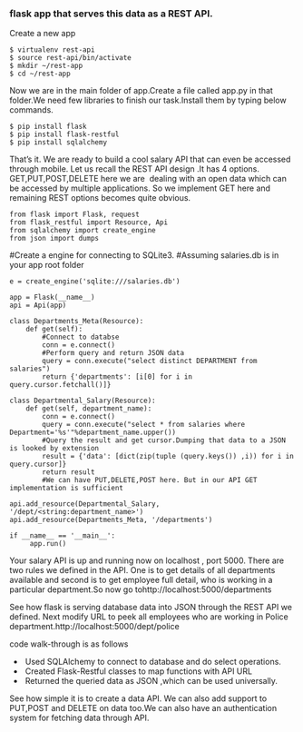 ### flask app that serves this data as a REST API.

Create a new app

```
$ virtualenv rest-api
$ source rest-api/bin/activate
$ mkdir ~/rest-app
$ cd ~/rest-app
```

Now we are in the main folder of app.Create a file called app.py in that folder.We need few libraries to finish our task.Install them by typing below commands.

```
$ pip install flask
$ pip install flask-restful
$ pip install sqlalchemy
```

That’s it. We are ready to build a cool salary API that can even be accessed through mobile. Let us recall the REST API design .It has 4 options. GET,PUT,POST,DELETE here we are  dealing with an open data which can be accessed by multiple applications. So we implement GET here and remaining REST options becomes quite obvious. 

```
from flask import Flask, request
from flask_restful import Resource, Api
from sqlalchemy import create_engine
from json import dumps
```

#Create a engine for connecting to SQLite3.
#Assuming salaries.db is in your app root folder

```
e = create_engine('sqlite:///salaries.db')

app = Flask(__name__)
api = Api(app)

class Departments_Meta(Resource):
    def get(self):
        #Connect to databse
        conn = e.connect()
        #Perform query and return JSON data
        query = conn.execute("select distinct DEPARTMENT from salaries")
        return {'departments': [i[0] for i in query.cursor.fetchall()]}

class Departmental_Salary(Resource):
    def get(self, department_name):
        conn = e.connect()
        query = conn.execute("select * from salaries where Department='%s'"%department_name.upper())
        #Query the result and get cursor.Dumping that data to a JSON is looked by extension
        result = {'data': [dict(zip(tuple (query.keys()) ,i)) for i in query.cursor]}
        return result
        #We can have PUT,DELETE,POST here. But in our API GET implementation is sufficient
 
api.add_resource(Departmental_Salary, '/dept/<string:department_name>')
api.add_resource(Departments_Meta, '/departments')

if __name__ == '__main__':
     app.run()
```

Your salary API is up and running now on localhost , port 5000. There are two rules we defined in the API. One is to get details of all departments available and second is to get employee full detail, who is working in a particular department.So now go tohttp://localhost:5000/departments


See how flask is serving database data into JSON through the REST API we defined. Next modify URL to peek all employees who are working in Police department.http://localhost:5000/dept/police

code walk-through is as follows
*  Used SQLAlchemy to connect to database and do select operations.
*  Created Flask-Restful classes to map functions with API URL
*  Returned the queried data as JSON ,which can be used universally.

See how simple it is to create a data API. We can also add support to PUT,POST and DELETE on data too.We can also have an authentication system for fetching data through API.
